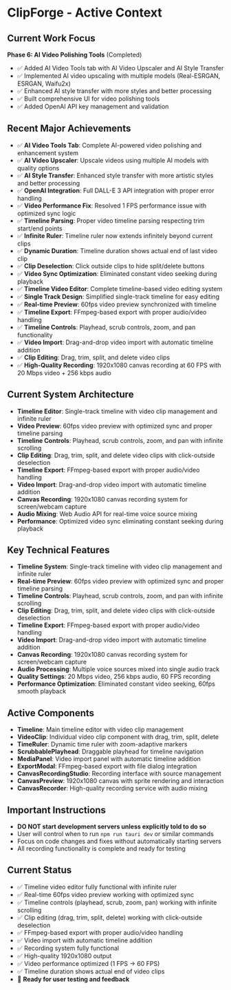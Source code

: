 # ClipForge - Active Context

## Current Work Focus
**Phase 6: AI Video Polishing Tools** (Completed)
- ✅ Added AI Video Tools tab with AI Video Upscaler and AI Style Transfer
- ✅ Implemented AI video upscaling with multiple models (Real-ESRGAN, ESRGAN, Waifu2x)
- ✅ Enhanced AI style transfer with more styles and better processing
- ✅ Built comprehensive UI for video polishing tools
- ✅ Added OpenAI API key management and validation

## Recent Major Achievements
- ✅ **AI Video Tools Tab**: Complete AI-powered video polishing and enhancement system
- ✅ **AI Video Upscaler**: Upscale videos using multiple AI models with quality options
- ✅ **AI Style Transfer**: Enhanced style transfer with more artistic styles and better processing
- ✅ **OpenAI Integration**: Full DALL-E 3 API integration with proper error handling
- ✅ **Video Performance Fix**: Resolved 1 FPS performance issue with optimized sync logic
- ✅ **Timeline Parsing**: Proper video timeline parsing respecting trim start/end points
- ✅ **Infinite Ruler**: Timeline ruler now extends infinitely beyond current clips
- ✅ **Dynamic Duration**: Timeline duration shows actual end of last video clip
- ✅ **Clip Deselection**: Click outside clips to hide split/delete buttons
- ✅ **Video Sync Optimization**: Eliminated constant video seeking during playback
- ✅ **Timeline Video Editor**: Complete timeline-based video editing system
- ✅ **Single Track Design**: Simplified single-track timeline for easy editing
- ✅ **Real-time Preview**: 60fps video preview synchronized with timeline
- ✅ **Timeline Export**: FFmpeg-based export with proper audio/video handling
- ✅ **Timeline Controls**: Playhead, scrub controls, zoom, and pan functionality
- ✅ **Video Import**: Drag-and-drop video import with automatic timeline addition
- ✅ **Clip Editing**: Drag, trim, split, and delete video clips
- ✅ **High-Quality Recording**: 1920x1080 canvas recording at 60 FPS with 20 Mbps video + 256 kbps audio

## Current System Architecture
- **Timeline Editor**: Single-track timeline with video clip management and infinite ruler
- **Video Preview**: 60fps video preview with optimized sync and proper timeline parsing
- **Timeline Controls**: Playhead, scrub controls, zoom, and pan with infinite scrolling
- **Clip Editing**: Drag, trim, split, and delete video clips with click-outside deselection
- **Timeline Export**: FFmpeg-based export with proper audio/video handling
- **Video Import**: Drag-and-drop video import with automatic timeline addition
- **Canvas Recording**: 1920x1080 canvas recording system for screen/webcam capture
- **Audio Mixing**: Web Audio API for real-time voice source mixing
- **Performance**: Optimized video sync eliminating constant seeking during playback

## Key Technical Features
- **Timeline System**: Single-track timeline with video clip management and infinite ruler
- **Real-time Preview**: 60fps video preview with optimized sync and proper timeline parsing
- **Timeline Controls**: Playhead, scrub controls, zoom, and pan with infinite scrolling
- **Clip Editing**: Drag, trim, split, and delete video clips with click-outside deselection
- **Timeline Export**: FFmpeg-based export with proper audio/video handling
- **Video Import**: Drag-and-drop video import with automatic timeline addition
- **Canvas Recording**: 1920x1080 canvas recording system for screen/webcam capture
- **Audio Processing**: Multiple voice sources mixed into single audio track
- **Quality Settings**: 20 Mbps video, 256 kbps audio, 60 FPS recording
- **Performance Optimization**: Eliminated constant video seeking, 60fps smooth playback

## Active Components
- **Timeline**: Main timeline editor with video clip management
- **VideoClip**: Individual video clip component with drag, trim, split, delete
- **TimeRuler**: Dynamic time ruler with zoom-adaptive markers
- **ScrubbablePlayhead**: Draggable playhead for timeline navigation
- **MediaPanel**: Video import panel with automatic timeline addition
- **ExportModal**: FFmpeg-based export with file dialog integration
- **CanvasRecordingStudio**: Recording interface with source management
- **CanvasPreview**: 1920x1080 canvas with sprite rendering and interaction
- **CanvasRecorder**: High-quality recording service with audio mixing

## Important Instructions
- **DO NOT start development servers unless explicitly told to do so**
- User will control when to run `npm run tauri dev` or similar commands
- Focus on code changes and fixes without automatically starting servers
- All recording functionality is complete and ready for testing

## Current Status
- ✅ Timeline video editor fully functional with infinite ruler
- ✅ Real-time 60fps video preview working with optimized sync
- ✅ Timeline controls (playhead, scrub, zoom, pan) working with infinite scrolling
- ✅ Clip editing (drag, trim, split, delete) working with click-outside deselection
- ✅ FFmpeg-based export with proper audio/video handling
- ✅ Video import with automatic timeline addition
- ✅ Recording system fully functional
- ✅ High-quality 1920x1080 output
- ✅ Video performance optimized (1 FPS → 60 FPS)
- ✅ Timeline duration shows actual end of video clips
- 🎯 **Ready for user testing and feedback**
